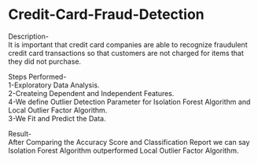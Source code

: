 # Credit-Card-Fraud-Detection

Description-  
It is important that credit card companies are able to recognize fraudulent credit card transactions so that customers are not charged for items that they did not purchase.

Steps Performed-  
1-Exploratory Data Analysis.  
2-Createing Dependent and Independent Features.  
4-We define Outlier Detection Parameter for Isolation Forest Algorithm and Local Outlier Factor Algorithm.    
3-We Fit and Predict the Data.   

Result-  
After Comparing the Accuracy Score and Classification Report we can say Isolation Forest Algorithm outperformed Local Outlier Factor Algorithm.  
